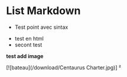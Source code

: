 # List Markdown

- Test point avec sintax

<ul>
<li>test en html</li>
<li> secont 
test </li>
</ul>
<html>
<head>
<title> test title </title>
</head>
</html> 

**test add image**
<html>
<head>
[![bateau](/download/Centaurus Charter.jpg)]
</head>
</html>²
